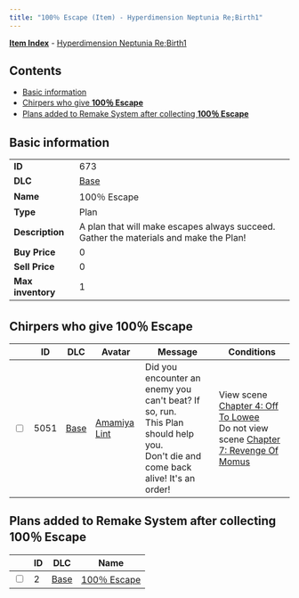 ```yaml
---
title: "100％ Escape (Item) - Hyperdimension Neptunia Re;Birth1"
---
```


[**Item Index**](/neptunia/rb1/item/index.html) - [Hyperdimension Neptunia Re;Birth1](/neptunia/rb1)

## Contents

- [Basic information](#basic-information)
- [Chirpers who give **100％ Escape**](#chirpers-who-give-100％-escape)
- [Plans added to Remake System after collecting **100％ Escape**](#plans-added-to-remake-system-after-collecting-100％-escape)

## Basic information

|   |   |
| -- | -- |
| **ID** | 673 |
| **DLC** | [Base](/neptunia/rb1/dlc/1-base.html) |
| **Name** | 100％ Escape |
| **Type** | Plan |
| **Description** | A plan that will make escapes always succeed. Gather the materials and make the Plan! |
| **Buy Price** | 0 |
| **Sell Price** | 0 |
| **Max inventory** | 1 |

## Chirpers who give **100％ Escape**

|    | ID | DLC | Avatar | Message | Conditions |
| -- | -- | --- | ------ | ------- | ---------- |
| <input type="checkbox" id="rb1-chirper-event-1-5051" class="trackbox" /> | 5051 | [Base](/neptunia/rb1/dlc/1-base.html) | [Amamiya Lint](/neptunia/rb1/avatar/1-224-amamiya-lint.html) | Did you encounter an enemy you can't beat? If so, run.<br />This Plan should help you.<br />Don't die and come back alive! It's an order! | View scene [Chapter 4: Off To Lowee](/neptunia/rb1/scene/1-401-chapter-4-off-to-lowee.html)<br />Do not view scene [Chapter 7: Revenge Of Momus](/neptunia/rb1/scene/1-727-chapter-7-revenge-of-momus.html) |

## Plans added to Remake System after collecting **100％ Escape**

|    | ID | DLC | Name |
| -- | -- | --- | ---- |
| <input type="checkbox" id="rb1-remake-1-2" class="trackbox" /> | 2 | [Base](/neptunia/rb1/dlc/1-base.html) | [100％ Escape](/neptunia/rb1/remake/1-2-100-escape.html) |